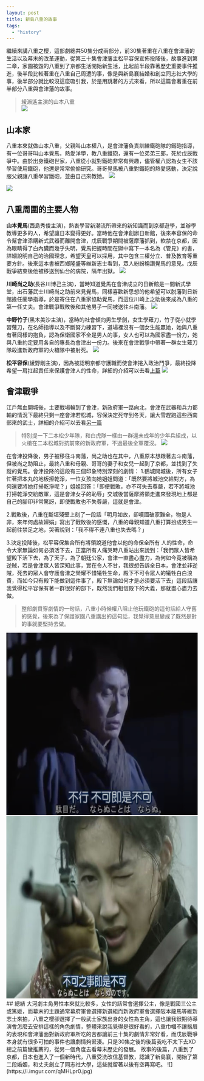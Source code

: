 ```yaml
---
layout: post
title: 新島八重的故事
tags: 
  - "history"
---
```


繼續來講八重之櫻，這部劇總共50集分成兩部分，前30集著重在八重在會津藩的生活以及幕末的改革運動，從第三十集會津藩主松平容保宣佈投降後，故事進到第二章，家園被毀的八重到了京都生活開始新生活，比起前半段靠著歷史重要事件推進，後半段比較著重在八重自己周遭的事，像是與新島襄結婚和創立同志社大學的事，後半部分就比較沒這麼吸引我，於是用跳著的方式來看，所以這篇會著重在前半部分八重與會津藩的故事。
> 綾瀨遙主演的山本八重  
![](https://i.imgur.com/D3YeLos.jpg)

## 山本家
八重本來就做山本八重，父親叫山本權八，是會津藩負責訓練鐵砲隊的鐵砲指導，有一位哥哥叫山本覺馬，熱愛洋學，教八重鐵砲，還有一位弟弟三郎，死於戊辰戰爭中。由於出身鐵砲世家，八重從小就對鐵砲非常有興趣，儘管權八認為女生不該學習使用鐵砲，他還是常常偷偷研究。哥哥覺馬被八重對鐵砲的熱愛感動，決定說服父親讓八重學習鐵砲，並由自己來教她。
![](https://i.imgur.com/2c9He5F.jpg)

![](https://i.imgur.com/8PXYQI2.jpg)


## 八重周圍的主要人物
**山本覺馬**(西島秀俊主演)，熱衷學習新潮流所帶來的新知識而到京都遊學，並辦學教導更多的人，希望讓日本變得更好。當時他在會津創辦日新館，後來奉容保的命令幫會津添購新式武器而離開會津，戊辰戰爭期間被薩摩藩抓到，軟禁在京都，因為眼睛得了白內臟而幾乎失明，覺馬把握時間在獄中寫下一本名為《管見》的書，詳細說明自己的治國理念，希望天皇可以採用，其中包含三權分立、普及教育等重要方針。後來這本書被西鄉隆盛等維新志士看到，眾人紛紛稱讚覺馬的意見。戊辰戰爭結束後他被移送到仙台的病院，隔年出獄。
![](https://i.imgur.com/zg3Wz4s.png)



**川崎尚之助**(長谷川博己主演)，當時知道覺馬在會津成立的日新館是一間新式學堂，出石藩武士川崎尚之助前來見覺馬，同樣喜歡新思想的他希望可以脱藩到日新館擔任蘭學指導，於是寄住在八重家協助覺馬，而這位川崎上之助後來成為八重的第一任丈夫。會津戰爭戰敗後和其他男子一同被送往斗南藩。
![](https://i.imgur.com/EZTDIgN.png)

**中野竹子**(黑木美沙主演)，當時的社會傾向男生學劍，女生學薙刀，竹子從小就學習薙刀，在名師指導以及不斷努力練習下，道場裡沒有一個女生能贏她，她與八重有著同樣的抱負，認為保衛國家不全是男人的事，女人也可以為國家盡一份力，她與八重約定要用各自的專長為會津出一份力。後來在會津戰爭中帶著一群女生薙刀隊殺進新政府軍的火槍隊中被射死。
![](https://i.imgur.com/azZiQO3.jpg)

**松平容保**(綾野剛主演)，因為被認明京都守護職而使會津捲入政治鬥爭，最終投降希望一肩扛起責任來保護會津人的性命，詳細的介紹可以去看[上篇](https://star32134212.github.io/OrangeBlog/2018/08/30/%E6%9C%83%E6%B4%A5%E8%8B%A5%E6%9D%BE%E6%AD%B7%E5%8F%B2%E6%97%85%E8%A1%8C/)
![](https://i.imgur.com/auKZAWO.jpg)

## 會津戰爭
江戶無血開城後，主要戰場輪到了會津，新政府軍一路向北，會津在武器和兵力都輸的情況下最終只剩一座會津若松城，容保決定死守到冬天，讓大雪趕跑這些西南部來的武士，詳細的介紹可以去看[另一篇](https://star32134212.github.io/OrangeBlog/2018/08/30/%E6%9C%83%E6%B4%A5%E8%8B%A5%E6%9D%BE%E6%AD%B7%E5%8F%B2%E6%97%85%E8%A1%8C/)
> 特別提一下二本松少年隊，和白虎隊一樣由一群還未成年的少年兵組成，以火槍在二本松城對抗前來的新政府軍，不過最後全軍覆沒。
![](https://i.imgur.com/vBE2lFT.jpg)
  
在會津投降後，男子被移往斗南藩，尚之助也在其中，八重原本想跟著去斗南藩，但被尚之助阻止，最終八重和母親、哥哥的妻子和女兒一起到了京都，並找到了失蹤的覺馬。會津投降的這段有三個印象特別深刻的劇情：
1.鶴城開城後，所有女子忙著把本丸的地板擦乾淨，一位女孩向她姐姐問道：「既然要將城池交給對方，為何還要將她打掃乾淨呢？」姐姐回答：「即便戰敗，亦不可失去尊嚴，若不將城池打掃乾淨交給敵軍，這是會津女子的恥辱」交城後當薩摩將領走進來發現地上都是自己的腳印非常驚訝，即使戰敗也不失尊嚴，這就是會津。

2.戰敗後，八重在斷垣殘壁上刻了一段話「明月如故，卻嘆國破家難全，物是人非，來年何處故嬋娟」寫出了戰敗後的感慨，八重的母親知道八重打算扮成男生一起前往禁足之地，哭著說到：「我不得不連八重也失去嗎？」

3.決定投降後，松平容保集合所有將領說道他會以他的命保全所有
人的性命，命令大家無論如何必須活下去，正當所有人痛哭時八重站出來說到：「我們眾人皆希望殿下活下去，為了天子，為了朝廷公家，會津一直盡心盡力，為何如今竟被稱為逆賊，若是會津眾人皆深知此事，實在令人不甘，我很想告訴全日本，會津並非逆賊，死去的眾人會守護會津之榮耀不惜犧牲生命，殿下不可令眾人的犧牲白白浪費，而如今只有殿下能做到這件事了，殿下無論如何才是必須要活下去」這段話讓我覺得松平容保有著一群很好的部下，既然我們相信殿下的大義，那就盡心盡力去做。

> 整部劇貫穿劇情的一句話，八重小時候權八阻止他玩鐵砲的這句話給人守舊的感覺，後來為了保護家園八重講出的這句話，我覺得意思變成了既然是對的事就要堅持去做。
<img width="600" height="480" src="https://github.com/star32134212/OrangeBlog/blob/gh-pages/public/aizu/%E5%85%AB%E9%87%8D5.png"/>

<img width="600" height="480" src="https://github.com/star32134212/OrangeBlog/blob/gh-pages/public/aizu/%E5%85%AB%E9%87%8D6.jpg"/>
## 總結  
大河劇主角男性本來就比較多，女性的話常會選擇公主，像是戰國三公主或篤姬，而幕末的主題通常幕府軍會選擇新選組而新政府軍會選擇阪本龍馬等維新志士來拍，八重之櫻卻選擇了一般武士家族出身的女性為主角，這也讓我很期待導演會怎麼去安排這樣的角色劇情，整體來說我覺得是很好看的，八重巾幗不讓鬚眉的表現和會津藩面對新政府軍所吃的苦都讓前三十集的劇情非常好看，而戊辰戰爭本身就有很多可拍的事件也讓劇情夠緊湊。只是30集之後的後篇我吃不太下去XD 總之前篇蠻推薦的，從另一個角度去看幕末歷史的發展。
故事的後篇，八重到了京都，日本也進入了一個新時代，八重受洗改信基督教，認識了新島襄，開始了第二段婚姻，和丈夫創立了同志社大學，這些就留著以後有空再寫吧。
![](https://i.imgur.com/qMHLpr0.jpg)








